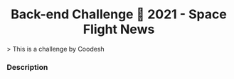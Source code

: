 <h1 align="center">Back-end Challenge 🏅 2021 - Space Flight News</h1>
> This is a challenge by Coodesh

<h3>Description</h3>
